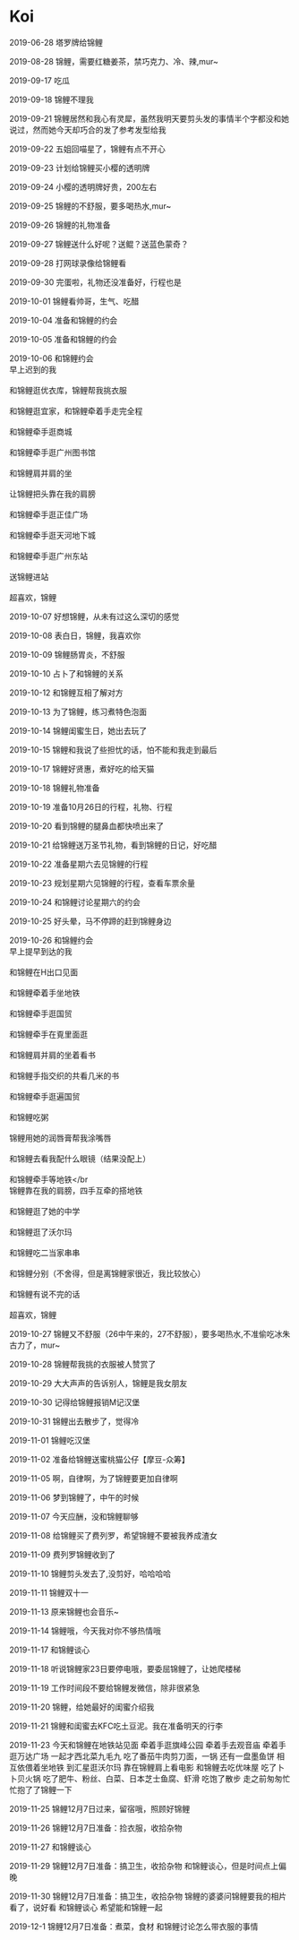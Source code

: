 <h1>Koi</h1>

2019-06-28
塔罗牌给锦鲤

2019-08-28
锦鲤，需要红糖姜茶，禁巧克力、冷、辣,mur~

2019-09-17
吃瓜

2019-09-18
锦鲤不理我

2019-09-21
锦鲤居然和我心有灵犀，虽然我明天要剪头发的事情半个字都没和她说过，然而她今天却巧合的发了参考发型给我

2019-09-22
五姐回喵星了，锦鲤有点不开心

2019-09-23
计划给锦鲤买小樱的透明牌

2019-09-24
小樱的透明牌好贵，200左右

2019-09-25
锦鲤的不舒服，要多喝热水,mur~

2019-09-26
锦鲤的礼物准备

2019-09-27
锦鲤送什么好呢？送鲲？送蓝色蒙奇？

2019-09-28
打网球录像给锦鲤看

2019-09-30
完蛋啦，礼物还没准备好，行程也是

2019-10-01
锦鲤看帅哥，生气、吃醋

2019-10-04
准备和锦鲤的约会

2019-10-05
准备和锦鲤的约会

2019-10-06
和锦鲤约会
<br>早上迟到的我</br>
<br>和锦鲤逛优衣库，锦鲤帮我挑衣服</br>
<br>和锦鲤逛宜家，和锦鲤牵着手走完全程</br>
<br>和锦鲤牵手逛商城</br>
<br>和锦鲤牵手逛广州图书馆</br>
<br>和锦鲤肩并肩的坐</br>
<br>让锦鲤把头靠在我的肩膀</br>
<br>和锦鲤牵手逛正佳广场</br>
<br>和锦鲤牵手逛天河地下城</br>
<br>和锦鲤牵手逛广州东站</br>
<br>送锦鲤进站</br>
<br>超喜欢，锦鲤</br>

2019-10-07
好想锦鲤，从未有过这么深切的感觉

2019-10-08
表白日，锦鲤，我喜欢你

2019-10-09
锦鲤肠胃炎，不舒服

2019-10-10
占卜了和锦鲤的关系

2019-10-12
和锦鲤互相了解对方

2019-10-13
为了锦鲤，练习煮特色泡面

2019-10-14
锦鲤闺蜜生日，她出去玩了

2019-10-15
锦鲤和我说了些担忧的话，怕不能和我走到最后

2019-10-17
锦鲤好贤惠，煮好吃的给天猫

2019-10-18
锦鲤礼物准备

2019-10-19
准备10月26日的行程，礼物、行程

2019-10-20
看到锦鲤的腿鼻血都快喷出来了

2019-10-21
给锦鲤送万圣节礼物，看到锦鲤的日记，好吃醋

2019-10-22
准备星期六去见锦鲤的行程

2019-10-23
规划星期六见锦鲤的行程，查看车票余量

2019-10-24
和锦鲤讨论星期六的约会

2019-10-25
好头晕，马不停蹄的赶到锦鲤身边

2019-10-26
和锦鲤约会
<br>早上提早到达的我</br>
<br>和锦鲤在H出口见面</br>
<br>和锦鲤牵着手坐地铁</br>
<br>和锦鲤牵手逛国贸</br>
<br>和锦鲤牵手在覔里面逛</br>
<br>和锦鲤肩并肩的坐着看书</br>
<br>和锦鲤手指交织的共看几米的书</br>
<br>和锦鲤牵手逛遍国贸</br>
<br>和锦鲤吃粥</br>
<br>锦鲤用她的润唇膏帮我涂嘴唇</br>
<br>和锦鲤去看我配什么眼镜（结果没配上）</br>
<br>和锦鲤牵手等地铁</br
<br>锦鲤靠在我的肩膀，四手互牵的搭地铁</br>
<br>和锦鲤逛了她的中学</br>
<br>和锦鲤逛了沃尔玛</br>
<br>和锦鲤吃二当家串串</br>
<br>和锦鲤分别（不舍得，但是离锦鲤家很近，我比较放心）</br>
<br>和锦鲤有说不完的话</br>
<br>超喜欢，锦鲤</br>

2019-10-27
锦鲤又不舒服（26中午来的，27不舒服），要多喝热水,不准偷吃冰朱古力了，mur~

2019-10-28
锦鲤帮我挑的衣服被人赞赏了

2019-10-29
大大声声的告诉别人，锦鲤是我女朋友

2019-10-30
记得给锦鲤报销M记汉堡

2019-10-31
锦鲤出去散步了，觉得冷

2019-11-01
锦鲤吃汉堡

2019-11-02
准备给锦鲤送蜜桃猫公仔【摩豆-众筹】

2019-11-05
啊，自律啊，为了锦鲤要更加自律啊

2019-11-06
梦到锦鲤了，中午的时候

2019-11-07
今天应酬，没和锦鲤聊够

2019-11-08
给锦鲤买了费列罗，希望锦鲤不要被我养成渣女

2019-11-09
费列罗锦鲤收到了

2019-11-10
锦鲤剪头发去了,没剪好，哈哈哈哈

2019-11-11
锦鲤双十一

2019-11-13
原来锦鲤也会音乐~

2019-11-14
锦鲤哦，今天我对你不够热情哦

2019-11-17
和锦鲤谈心

2019-11-18
听说锦鲤家23日要停电哦，要委屈锦鲤了，让她爬楼梯

2019-11-19
工作时间段不要给锦鲤发微信，除非很紧急

2019-11-20
锦鲤，给她最好的闺蜜介绍我

2019-11-21
锦鲤和闺蜜去KFC吃土豆泥。我在准备明天的行李

2019-11-23
今天和锦鲤在地铁站见面
牵着手逛旗峰公园
牵着手去观音庙
牵着手逛万达广场
一起才西北菜九毛九
吃了番茄牛肉剪刀面，一锅
还有一盘墨鱼饼
相互依偎着坐地铁
到汇星逛沃尔玛
靠在锦鲤肩上看电影
和锦鲤去吃优味屋
吃了卜卜贝火锅
吃了肥牛、粉丝、白菜、日本芝士鱼腐、虾滑
吃饱了散步
走之前匆匆忙忙抱了了锦鲤一下

2019-11-25
锦鲤12月7日过来，留宿哦，照顾好锦鲤

2019-11-26
锦鲤12月7日准备：捡衣服，收拾杂物

2019-11-27
和锦鲤谈心

2019-11-29
锦鲤12月7日准备：搞卫生，收拾杂物
和锦鲤谈心，但是时间点上偏晚

2019-11-30
锦鲤12月7日准备：搞卫生，收拾杂物
锦鲤的婆婆问锦鲤要我的相片看了，说好看
和锦鲤谈心
希望能和锦鲤一起

2019-12-1
锦鲤12月7日准备：煮菜，食材
和锦鲤讨论怎么带衣服的事情

